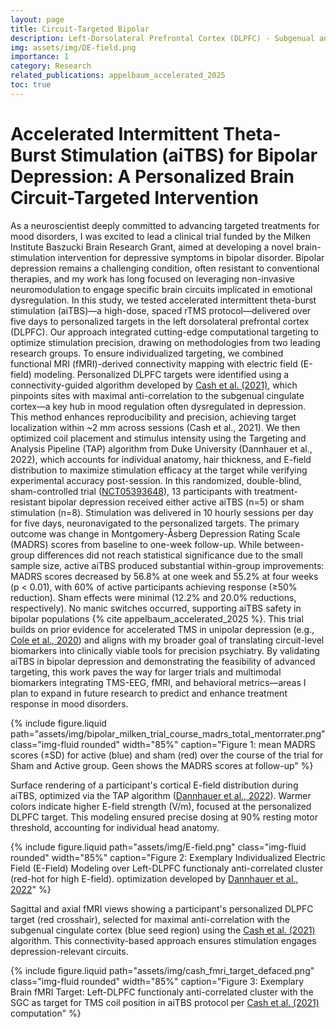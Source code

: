 ```yaml
---
layout: page
title: Circuit-Targeted Bipolar 
description: Left-Dorsolateral Prefrontal Cortex (DLPFC) - Subgenual anterior Cingulate Cortex (SGC) circuit as a treatment resistant depression response marker in transcranial magnetic stimulation treatment  
img: assets/img/DE-field.png
importance: 1
category: Research
related_publications: appelbaum_accelerated_2025
toc: true
---
```


# Accelerated Intermittent Theta-Burst Stimulation (aiTBS) for Bipolar Depression: A Personalized Brain Circuit-Targeted Intervention
As a neuroscientist deeply committed to advancing targeted treatments for mood disorders, I was excited to lead a clinical trial funded by the Milken Institute Baszucki Brain Research Grant, aimed at developing a novel brain-stimulation intervention for depressive symptoms in bipolar disorder. Bipolar depression remains a challenging condition, often resistant to conventional therapies, and my work has long focused on leveraging non-invasive neuromodulation to engage specific brain circuits implicated in emotional dysregulation. In this study, we tested accelerated intermittent theta-burst stimulation (aiTBS)—a high-dose, spaced rTMS protocol—delivered over five days to personalized targets in the left dorsolateral prefrontal cortex (DLPFC). Our approach integrated cutting-edge computational targeting to optimize stimulation precision, drawing on methodologies from two leading research groups.
To ensure individualized targeting, we combined functional MRI (fMRI)-derived connectivity mapping with electric field (E-field) modeling. Personalized DLPFC targets were identified using a connectivity-guided algorithm developed by [Cash et al. (2021)](https://doi.org/10.1002/hbm.25330), which pinpoints sites with maximal anti-correlation to the subgenual cingulate cortex—a key hub in mood regulation often dysregulated in depression. This method enhances reproducibility and precision, achieving target localization within ~2 mm across sessions (Cash et al., 2021). We then optimized coil placement and stimulus intensity using the Targeting and Analysis Pipeline (TAP) algorithm from Duke University (Dannhauer et al., 2022), which accounts for individual anatomy, hair thickness, and E-field distribution to maximize stimulation efficacy at the target while verifying experimental accuracy post-session.
In this randomized, double-blind, sham-controlled trial ([NCT05393648](https://clinicaltrials.gov/study/NCT05393648)), 13 participants with treatment-resistant bipolar depression received either active aiTBS (n=5) or sham stimulation (n=8). Stimulation was delivered in 10 hourly sessions per day for five days, neuronavigated to the personalized targets. The primary outcome was change in Montgomery-Åsberg Depression Rating Scale (MADRS) scores from baseline to one-week follow-up. While between-group differences did not reach statistical significance due to the small sample size, active aiTBS produced substantial within-group improvements: MADRS scores decreased by 56.8% at one week and 55.2% at four weeks (p < 0.01), with 60% of active participants achieving response (≥50% reduction). Sham effects were minimal (12.2% and 20.0% reductions, respectively). No manic switches occurred, supporting aiTBS safety in bipolar populations {% cite appelbaum_accelerated_2025 %}.
This trial builds on prior evidence for accelerated TMS in unipolar depression (e.g., [Cole et al., 2020](https://doi.org/10.1176/appi.ajp.2019.19070720)) and aligns with my broader goal of translating circuit-level biomarkers into clinically viable tools for precision psychiatry. By validating aiTBS in bipolar depression and demonstrating the feasibility of advanced targeting, this work paves the way for larger trials and multimodal biomarkers integrating TMS-EEG, fMRI, and behavioral metrics—areas I plan to expand in future research to predict and enhance treatment response in mood disorders.

{% include figure.liquid path="assets/img/bipolar_milken_trial_course_madrs_total_mentorrater.png" class="img-fluid rounded" width="85%" caption="Figure 1: mean MADRS scores (±SD) for active (blue) and sham (red) over the course of the trial for Sham and Active group. Geen shows the MADRS scores at follow-up" %}

Surface rendering of a participant's cortical E-field distribution during aiTBS, optimized via the TAP algorithm ([Dannhauer et al., 2022](https://iopscience.iop.org/article/10.1088/1741-2552/ac63a4)). Warmer colors indicate higher E-field strength (V/m), focused at the personalized DLPFC target. This modeling ensured precise dosing at 90% resting motor threshold, accounting for individual head anatomy.

{% include figure.liquid path="assets/img/E-field.png" class="img-fluid rounded" width="85%" caption="Figure 2: Exemplary Individualized Electric Field (E-Field) Modeling over Left-DLPFC functionaly anti-correlated cluster (red-hot for high E-field). optimization developed by [Dannhauer et al., 2022](https://iopscience.iop.org/article/10.1088/1741-2552/ac63a4)" %}

Sagittal and axial fMRI views showing a participant's personalized DLPFC target (red crosshair), selected for maximal anti-correlation with the subgenual cingulate cortex (blue seed region) using the [Cash et al. (2021)](https://doi.org/10.1002/hbm.25330) algorithm. This connectivity-based approach ensures stimulation engages depression-relevant circuits.

{% include figure.liquid path="assets/img/cash_fmri_target_defaced.png" class="img-fluid rounded" width="85%" caption="Figure 3: Exemplary Brain fMRI Target: Left-DLPFC functionaly anti-correlated cluster with the SGC as target for TMS coil position in aiTBS protocol per [Cash et al. (2021)](https://doi.org/10.1002/hbm.25330) computation" %}